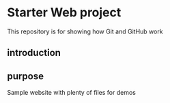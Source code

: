 # Starter Web project

This repository is for showing how Git and GitHub work

## introduction
## purpose

Sample website with plenty of files for demos